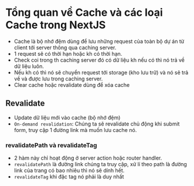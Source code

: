 # Tổng quan về Cache và các loại Cache trong NextJS

- Cache là bộ nhớ đệm dùng để lưu những request của toàn bộ dự án từ client tới server thông qua caching server.
- 1 request sẽ có thời hạn hoặc kh có thời hạn.
- Check coi trong th caching server đó có dữ liệu kh nếu có thì nó trả về dữ liệu luôn.
- Nếu kh có thì nó sẽ chuyển request tới storage (kho lưu trữ) và nó sẽ trả về và được lưu trong caching server.
- Clear cache hoặc revalidate dùng để xóa cache

## Revalidate

- Update dữ liệu mới vào cache (bộ nhớ đệm)
- `On-demand revalidation`: Chúng ta sẽ revalidate chủ động khi submit form, truy cập 1 đường link mà muốn lưu cache nó.

### revalidatePath và revalidateTag

- 2 hàm này chỉ hoạt động ở server action hoặc router handler.
- `revalidatePath` là đường link chúng ta truy cập, xử lí theo path là đường link của trang có bao nhiêu thì nó sẽ dính hết.
- `revalidateTag` khi đặc tag nó phải là duy nhất
